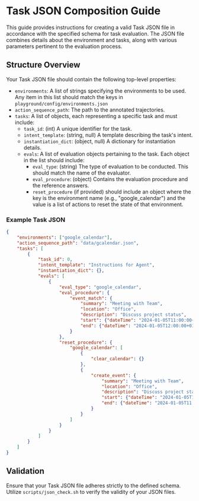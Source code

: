 # Task JSON Composition Guide

This guide provides instructions for creating a valid Task JSON file in accordance with the specified schema for task evaluation. The JSON file combines details about the environment and tasks, along with various parameters pertinent to the evaluation process.

## Structure Overview

Your Task JSON file should contain the following top-level properties:

- `environments`: A list of strings specifying the environments to be used. Any item in this list should match the keys in `playground/config/environments.json`
- `action_sequence_path`: The path to the annotated trajectories.
- `tasks`: A list of objects, each representing a specific task and must include:
    - `task_id`: (int) A unique identifier for the task.
    - `intent_template`: (string, null) A template describing the task's intent.
    - `instantiation_dict`: (object, null) A dictionary for instantiation details.
    - `evals`: A list of evaluation objects pertaining to the task. Each object in the list should include:
        - `eval_type`: (string) The type of evaluation to be conducted. This should match the name of the evaluator.
        - `eval_procedure`: (object) Contains the evaluation procedure and the reference answers.
        - `reset_procedure` (if provided) should include an object where the key is the environment name (e.g., "google_calendar") and the value is a list of actions to reset the state of that environment.

### Example Task JSON

```json
{
    "environments": ["google_calendar"],
    "action_sequence_path": "data/gcalendar.json",
    "tasks": [
        {
            "task_id": 0,
            "intent_template": "Instructions for Agent",
            "instantiation_dict": {},
            "evals": [
                {
                    "eval_type": "google_calendar",
                    "eval_procedure": {
                        "event_match": {
                            "summary": "Meeting with Team",
                            "location": "Office",
                            "description": "Discuss project status",
                            "start": {"dateTime": "2024-01-05T11:00:00+01:00"},
                            "end": {"dateTime": "2024-01-05T12:00:00+01:00"}
                        }
                    },
                    "reset_procedure": {
                        "google_calendar": [
                            {
                                "clear_calendar": {}
                            },
                            {
                                "create_event": {
                                    "summary": "Meeting with Team",
                                    "location": "Office",
                                    "description": "Discuss project status",
                                    "start": {"dateTime": "2024-01-05T10:00:00Z"},
                                    "end": {"dateTime": "2024-01-05T11:00:00Z"}
                                }
                            }
                        ]
                    }
                }
            ]
        }
    ]
}
```

## Validation

Ensure that your Task JSON file adheres strictly to the defined schema. Utilize `scripts/json_check.sh` to verify the validity of your JSON files.
